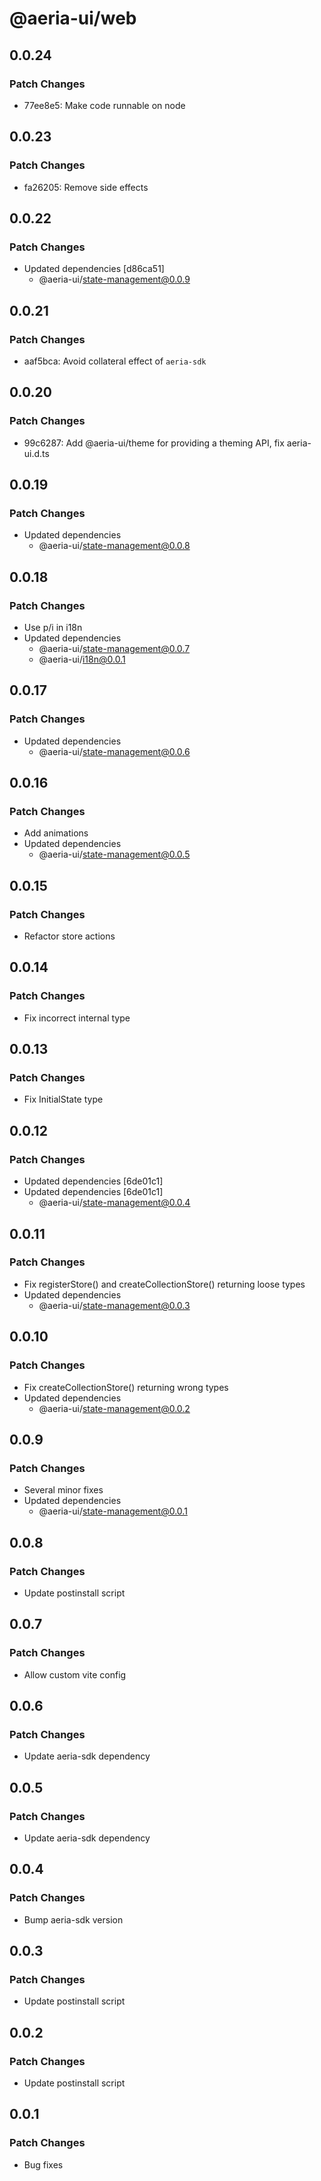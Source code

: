 # @aeria-ui/web

## 0.0.24

### Patch Changes

- 77ee8e5: Make code runnable on node

## 0.0.23

### Patch Changes

- fa26205: Remove side effects

## 0.0.22

### Patch Changes

- Updated dependencies [d86ca51]
  - @aeria-ui/state-management@0.0.9

## 0.0.21

### Patch Changes

- aaf5bca: Avoid collateral effect of `aeria-sdk`

## 0.0.20

### Patch Changes

- 99c6287: Add @aeria-ui/theme for providing a theming API, fix aeria-ui.d.ts

## 0.0.19

### Patch Changes

- Updated dependencies
  - @aeria-ui/state-management@0.0.8

## 0.0.18

### Patch Changes

- Use p/i in i18n
- Updated dependencies
  - @aeria-ui/state-management@0.0.7
  - @aeria-ui/i18n@0.0.1

## 0.0.17

### Patch Changes

- Updated dependencies
  - @aeria-ui/state-management@0.0.6

## 0.0.16

### Patch Changes

- Add animations
- Updated dependencies
  - @aeria-ui/state-management@0.0.5

## 0.0.15

### Patch Changes

- Refactor store actions

## 0.0.14

### Patch Changes

- Fix incorrect internal type

## 0.0.13

### Patch Changes

- Fix InitialState<T> type

## 0.0.12

### Patch Changes

- Updated dependencies [6de01c1]
- Updated dependencies [6de01c1]
  - @aeria-ui/state-management@0.0.4

## 0.0.11

### Patch Changes

- Fix registerStore() and createCollectionStore() returning loose types
- Updated dependencies
  - @aeria-ui/state-management@0.0.3

## 0.0.10

### Patch Changes

- Fix createCollectionStore() returning wrong types
- Updated dependencies
  - @aeria-ui/state-management@0.0.2

## 0.0.9

### Patch Changes

- Several minor fixes
- Updated dependencies
  - @aeria-ui/state-management@0.0.1

## 0.0.8

### Patch Changes

- Update postinstall script

## 0.0.7

### Patch Changes

- Allow custom vite config

## 0.0.6

### Patch Changes

- Update aeria-sdk dependency

## 0.0.5

### Patch Changes

- Update aeria-sdk dependency

## 0.0.4

### Patch Changes

- Bump aeria-sdk version

## 0.0.3

### Patch Changes

- Update postinstall script

## 0.0.2

### Patch Changes

- Update postinstall script

## 0.0.1

### Patch Changes

- Bug fixes
